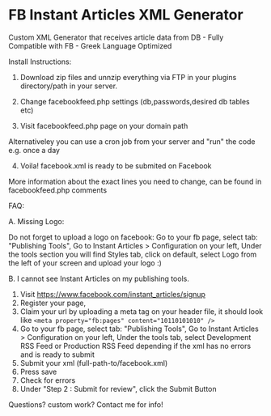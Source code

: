 # FB Instant Articles XML Generator
 Custom XML Generator that receives article data from DB - Fully Compatible with FB - Greek Language Optimized

 Install Instructions:
1. Download zip files and unnzip everything  via FTP in your plugins directory/path in your server.
 
2. Change facebookfeed.php settings (db,passwords,desired db tables etc)

3. Visit facebookfeed.php page on your domain path

Alternativeley you can use a cron job from your server and "run" the code  e.g. once a day

4. Voila! facebook.xml is ready to be submited on Facebook

More information about the exact lines you need to change, can be found in facebookfeed.php comments
 
 FAQ:
 
 A. Missing Logo: 
 
 Do not forget to upload a logo on facebook:
Go to your fb page, select tab: "Publishing Tools",
Go to Instant Articles > Configuration on your left,
 Under the tools section you will find Styles tab,  click on default,
 select Logo from the left of your screen and upload your logo :)
 
 B. I cannot see Instant Articles on my publishing tools.
 1. Visit https://www.facebook.com/instant_articles/signup
 2. Register your page,
 3. Claim your url by uploading a meta tag on your  header file,
 it should look like ```<meta property="fb:pages" content="10110101010" />```
 4. Go to your fb page, select tab: "Publishing Tools",
Go to Instant Articles > Configuration on your left,
Under the tools tab, select Development RSS Feed or Production RSS Feed depending if the xml has no errors and is ready to submit
 5. Submit your xml (full-path-to/facebook.xml)
 6. Press save
 7. Check for errors
 8. Under "Step 2 : Submit for review", click the Submit Button
 
 
 Questions? custom work?
 Contact me for info!
 